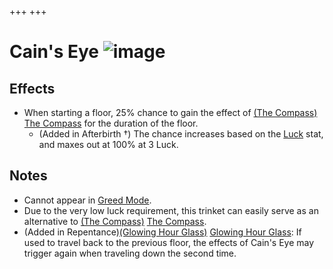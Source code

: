 +++
+++

 # Cain's Eye ![image](/image/Cain%27s_Eye.png) 

Effects
---------


* When starting a floor, 25% chance to gain the effect of [(The Compass)](/wiki/The_Compass "The Compass") [The Compass](/wiki/The_Compass "The Compass") for the duration of the floor.
	+ (Added in Afterbirth †) The chance increases based on the [Luck](/wiki/Luck "Luck") stat, and maxes out at 100% at 3 Luck.


Notes
-------


* Cannot appear in [Greed Mode](/wiki/Greed_Mode "Greed Mode").
* Due to the very low luck requirement, this trinket can easily serve as an alternative to [(The Compass)](/wiki/The_Compass "The Compass") [The Compass](/wiki/The_Compass "The Compass").
* (Added in Repentance)[(Glowing Hour Glass)](/wiki/Glowing_Hour_Glass "Glowing Hour Glass") [Glowing Hour Glass](/wiki/Glowing_Hour_Glass "Glowing Hour Glass"): If used to travel back to the previous floor, the effects of Cain's Eye may trigger again when traveling down the second time.


